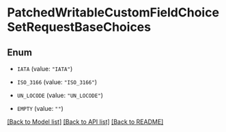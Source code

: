 # PatchedWritableCustomFieldChoiceSetRequestBaseChoices

## Enum


* `IATA` (value: `"IATA"`)

* `ISO_3166` (value: `"ISO_3166"`)

* `UN_LOCODE` (value: `"UN_LOCODE"`)

* `EMPTY` (value: `""`)


[[Back to Model list]](../README.md#documentation-for-models) [[Back to API list]](../README.md#documentation-for-api-endpoints) [[Back to README]](../README.md)


